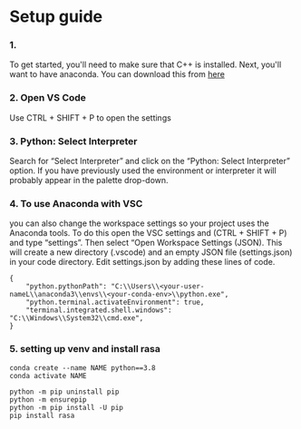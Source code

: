 # Setup guide
### 1. 
To get started, you'll need to make sure that C++ is installed. Next, you'll want to have anaconda. You can download this from [here](https://www.anaconda.com/download#windows)

### 2. Open VS Code
Use CTRL + SHIFT + P to open the settings

### 3. Python: Select Interpreter
Search for “Select Interpreter” and click on the “Python: Select Interpreter” option. If you have previously used the environment or interpreter it will probably appear in the palette drop-down.


### 4. To use Anaconda with VSC
 you can also change the workspace settings so your project uses the Anaconda tools. To do this open the VSC settings and (CTRL + SHIFT + P) and type “settings”. Then select “Open Workspace Settings (JSON). This will create a new directory (.vscode) and an empty JSON file (settings.json) in your code directory.
Edit settings.json by adding these lines of code.
```
{
    "python.pythonPath": "C:\\Users\\<your-user-nameL\\anaconda3\\envs\\<your-conda-env>\\python.exe",
    "python.terminal.activateEnvironment": true,
    "terminal.integrated.shell.windows": "C:\\Windows\\System32\\cmd.exe",
}
```
### 5. setting up venv and install rasa
```
conda create --name NAME python==3.8
conda activate NAME

python -m pip uninstall pip
python -m ensurepip
python -m pip install -U pip
pip install rasa
```
